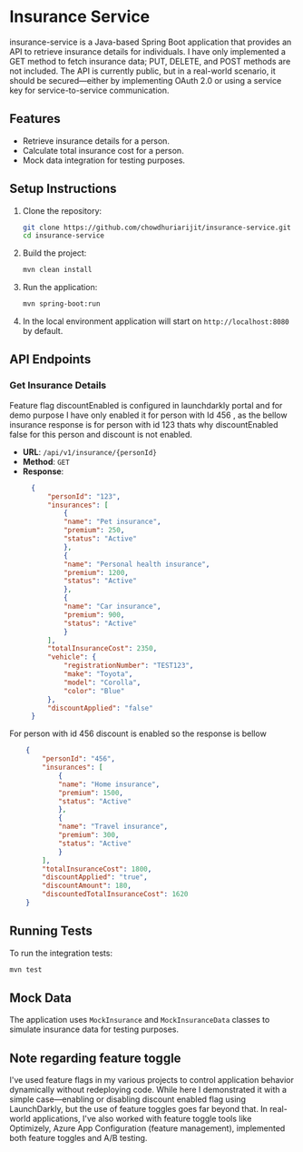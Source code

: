 # Insurance Service

insurance-service is a Java-based Spring Boot application that provides an API to retrieve insurance details for individuals. I have only implemented a GET method to fetch insurance data; PUT, DELETE, and POST methods are not included. The API is currently public, but in a real-world scenario, it should be secured—either by implementing OAuth 2.0 or using a service key for service-to-service communication.

## Features
- Retrieve insurance details for a person.
- Calculate total insurance cost for a person.
- Mock data integration for testing purposes.


## Setup Instructions
1. Clone the repository:
   ```bash
   git clone https://github.com/chowdhuriarijit/insurance-service.git
   cd insurance-service
   ```

2. Build the project:
   ```bash
   mvn clean install
   ```

3. Run the application:
   ```bash
   mvn spring-boot:run
   ```

4. In the local environment application will start on `http://localhost:8080` by default.

## API Endpoints
### Get Insurance Details
Feature flag discountEnabled is configured in launchdarkly portal and for demo purpose I have only enabled it for person with Id 456 , as the bellow insurance response is for person with id 123 thats why discountEnabled false for this person and discount is not enabled. 
- **URL**: `/api/v1/insurance/{personId}`
- **Method**: `GET`
- **Response**:
  ```json
    {
        "personId": "123",
        "insurances": [
            {
            "name": "Pet insurance",
            "premium": 250,
            "status": "Active"
            },
            {
            "name": "Personal health insurance",
            "premium": 1200,
            "status": "Active"
            },
            {
            "name": "Car insurance",
            "premium": 900,
            "status": "Active"
            }
        ],
        "totalInsuranceCost": 2350,
        "vehicle": {
            "registrationNumber": "TEST123",
            "make": "Toyota",
            "model": "Corolla",
            "color": "Blue"
        },
        "discountApplied": "false"
    }
  ```
For person with id 456 discount is enabled so the response is bellow
```json
    {
        "personId": "456",
        "insurances": [
            {
            "name": "Home insurance",
            "premium": 1500,
            "status": "Active"
            },
            {
            "name": "Travel insurance",
            "premium": 300,
            "status": "Active"
            }
        ],
        "totalInsuranceCost": 1800,
        "discountApplied": "true",
        "discountAmount": 180,
        "discountedTotalInsuranceCost": 1620
    }
  ```

## Running Tests
To run the integration tests:
```bash
mvn test
```

## Mock Data
The application uses `MockInsurance` and `MockInsuranceData` classes to simulate insurance data for testing purposes.

## Note regarding feature toggle
I've used feature flags in my various projects to control application behavior dynamically without redeploying code. While here I demonstrated it with a simple case—enabling or disabling discount enabled flag  using LaunchDarkly, but the use of feature toggles goes far beyond that.
In real-world applications, I've also worked with feature toggle tools like Optimizely, Azure App Configuration (feature management),  implemented both feature toggles and A/B testing.


